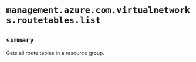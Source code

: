 # `management.azure.com.virtualnetworks.routetables.list`

## `summary`
Gets all route tables in a resource group.


